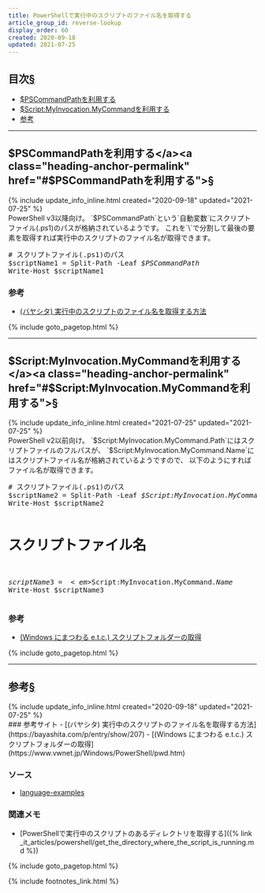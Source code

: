 ```yaml
---
title: PowerShellで実行中のスクリプトのファイル名を取得する
article_group_id: reverse-lookup
display_order: 60
created: 2020-09-18
updated: 2021-07-25
---
```


## <a name="index">目次</a><a class="heading-anchor-permalink" href="#目次">§</a>

<ul id="index_ul">
<li><a href="#$PSCommandPathを利用する">$PSCommandPathを利用する</a></li>
<li><a href="#$Script:MyInvocation.MyCommandを利用する">$Script:MyInvocation.MyCommandを利用する</a></li>
<li><a href="#参考">参考</a></li>
</ul>

* * *
## <a name="$PSCommandPathを利用する">$PSCommandPathを利用する</a><a class="heading-anchor-permalink" href="#$PSCommandPathを利用する">§</a>
<div class="chapter-updated">{% include update_info_inline.html created="2020-09-18" updated="2021-07-25" %}</div>
PowerShell v3以降向け。  
`$PSCommandPath`という`自動変数`にスクリプトファイル(.ps1)のパスが格納されているようです。  
これを`\`で分割して最後の要素を取得すれば実行中のスクリプトのファイル名が取得できます。

<div class="code-box no-title">
<pre>
# スクリプトファイル(.ps1)のパス
$scriptName1 = Split-Path -Leaf <em>$PSCommandPath</em>
Write-Host $scriptName1
</pre>
</div>

### 参考
- [(バヤシタ) 実行中のスクリプトのファイル名を取得する方法](https://bayashita.com/p/entry/show/207)

{% include goto_pagetop.html %}

* * *
## <a name="$Script:MyInvocation.MyCommandを利用する">$Script:MyInvocation.MyCommandを利用する</a><a class="heading-anchor-permalink" href="#$Script:MyInvocation.MyCommandを利用する">§</a>
<div class="chapter-updated">{% include update_info_inline.html created="2021-07-25" updated="2021-07-25" %}</div>
PowerShell v2以前向け。  
`$Script:MyInvocation.MyCommand.Path`にはスクリプトファイルのフルパスが、  
`$Script:MyInvocation.MyCommand.Name`にはスクリプトファイル名が格納されているようですので、  
以下のようにすればファイル名が取得できます。

<div class="code-box no-title">
<pre>
# スクリプトファイル(.ps1)のパス
$scriptName2 = Split-Path -Leaf <em>$Script:MyInvocation.MyCommand</em><em class="blue">.Path</em>
Write-Host $scriptName2

# スクリプトファイル名
$scriptName3 = <em>$Script:MyInvocation.MyCommand</em><em class="blue">.Name</em>
Write-Host $scriptName3
</pre>
</div>

### 参考
- [(Windows にまつわる e.t.c.) スクリプトフォルダーの取得](https://www.vwnet.jp/Windows/PowerShell/pwd.htm)

{% include goto_pagetop.html %}

* * *
## <a name="参考">参考</a><a class="heading-anchor-permalink" href="#参考">§</a>
<div class="chapter-updated">{% include update_info_inline.html created="2020-09-18" updated="2021-07-25" %}</div>
### 参考サイト
- [(バヤシタ) 実行中のスクリプトのファイル名を取得する方法](https://bayashita.com/p/entry/show/207)
- [(Windows にまつわる e.t.c.) スクリプトフォルダーの取得](https://www.vwnet.jp/Windows/PowerShell/pwd.htm)

### ソース
- [language-examples](https://github.com/fumokmm/language-examples/blob/main/PowerShell/0014_script_filename_and_directory.ps1)

### 関連メモ
- [PowerShellで実行中のスクリプトのあるディレクトリを取得する]({% link _it_articles/powershell/get_the_directory_where_the_script_is_running.md %})

{% include goto_pagetop.html %}

{% include footnotes_link.html %}
